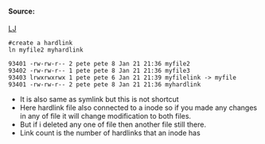 #### Source:
[LJ](https://linuxjourney.com/lesson/symlinks)

```
#create a hardlink
ln myfile2 myhardlink

93401 -rw-rw-r-- 2 pete pete 8 Jan 21 21:36 myfile2  
93402 -rw-rw-r-- 1 pete pete 8 Jan 21 21:36 myfile3 
93403 lrwxrwxrwx 1 pete pete 6 Jan 21 21:39 myfilelink -> myfile
93401 -rw-rw-r-- 2 pete pete 8 Jan 21 21:36 myhardlink
```

* It is also same as symlink but this is not shortcut
* Here hardlink file also connected to a inode so if you made any changes in any of file it will change modification to both files.
* But if i deleted any one of file then another file still there.
* Link count is the number of hardlinks that an inode has